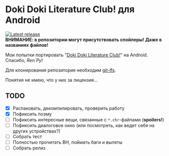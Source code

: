 # Doki Doki Literature Club! для Android
[![Latest release](https://github-release-version.herokuapp.com/github/saber-nyan/ddlc-android/release.svg?style=flat)](https://github.com/saber-nyan/ddlc-android/releases/latest)<br/>
**ВНИМАНИЕ: в репозитории могут присутствовать спойлеры! Даже в названиях файлов!**

Мои попытки портировать "[Doki Doki Literature Club!](https://vndb.org/v21905)" на Android.<br/>
Спасибо, *Ren`Py*!

Для клонирования репозитория необходим [git-lfs](https://github.com/git-lfs/git-lfs/wiki/Installation).

Понятия не имею, что у них за лицензия...

## TODO
- [x] Распаковать, декомпилировать, проверить работу
- [x] Пофиксить поэму
- [ ] Пофиксить интересные вещи, связанные с `*.chr`-файлами (**spoilers!**)
- [ ] Пофиксить диалоговое окно (или посмотреть, как ведет себя на других устройствах?)
- [ ] Собрать тест
- [ ] Полностью прочитать ВН, поймать баги и вылеты
- [ ] Собрать релиз

